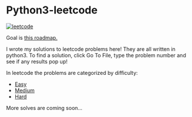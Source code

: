 # Python3-leetcode

[![leetcode](https://img.shields.io/badge/leetcode-profile-green)](https://leetcode.com/valeriomachado2008/)

 Goal is [this roadmap.](https://neetcode.io/roadmap)

I wrote my solutions to leetcode problems here! They are all written in python3. To find a solution, click Go To File, type the problem number and see if any results pop up!

In leetcode the problems are categorized by difficulty:

* [Easy](New/Easy/)
* [Medium](New/Medium/)
* [Hard](New/Hard/)

More solves are coming soon...
